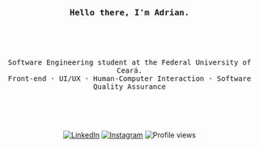 <h3 align="center"><samp>Hello there, I'm Adrian.</samp></h3>
<br>
<br>
<br>
<p align="center">
<samp>Software Engineering student at the Federal University of Ceará.</samp>
<br>
<samp>Front-end · UI/UX · Human-Computer Interaction · Software Quality Assurance</samp>
</p>
<br>
<br>
<br>
<p align="center">
<a href="https://www.linkedin.com/in/adrianwilker/"><img alt="LinkedIn" src="https://img.shields.io/badge/adrianwilker-grey?style=flat&logo=linkedin" target="_blank"></a>
<a href="https://www.instagram.com/adrian.wilker/"><img alt="Instagram" src="https://img.shields.io/badge/adrian.wilker-grey?logoColor=white?style=flat&logo=instagram" target="_blank"></a>
<img src="https://komarev.com/ghpvc/?username=adrianwilker&style=flat&color=grey" alt="Profile views" />
</p>

<!--
<picture align="center">
<source 
  srcset="https://github-readme-stats.vercel.app/api/top-langs/?username=adrianwilker&layout=compact&theme=dark"
  media="(prefers-color-scheme: dark)"
/>
<source
  srcset="https://github-readme-stats.vercel.app/api/top-langs/?username=adrianwilker&layout=compact"
  media="(prefers-color-scheme: light), (prefers-color-scheme: no-preference)"
/>
<img src="https://github-readme-stats.vercel.app/api?username=adrianwilker&show_icons=true" />
</picture>
-->

<!--
<p align="center">
<a href="https://www.linkedin.com/in/adrianwilker/"><img alt="LinkedIn" src="https://img.shields.io/badge/LinkedIn-adrianwilker-blue?style=flat&logo=linkedin"></a>
<a href="https://www.instagram.com/adrianwilker/"><img alt="Instagram" src="https://img.shields.io/badge/Instagram-adrianwilker-blue?style=flat&logo=instagram"></a>
<a href="https://codepen.io/adrianwilker"><img alt="CodePen" src="https://img.shields.io/badge/Codepen-adrianwilker-blue?style=flat&logo=codepen"></a>
</p>
-->

<!--
**adrianwilker/adrianwilker** is a ✨ _special_ ✨ repository because its `README.md` (this file) appears on your GitHub profile.

Here are some ideas to get you started:

- 🔭 I’m currently working on ...
- 🌱 I’m currently learning ...
- 👯 I’m looking to collaborate on ...
- 🤔 I’m looking for help with ...
- 💬 Ask me about ...
- 📫 How to reach me: ...
- 😄 Pronouns: ...
- ⚡ Fun fact: ...
-->
